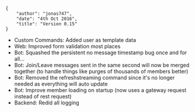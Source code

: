    {
        "author": "jonas747",
        "date": "4th Oct 2016",
        "title": "Version 0.15"
    }

 - Custom Commands: Added user as template data
 - Web: Improved form validation most places
 - Bot: Squashed the persistent no message timestamp bug once and for all...
 - Bot: Join/Leave messages sent in the same second will now be merged together (to handle things like purges of thousands of members better)
 - Bot: Removed the refreshstreaming command since it's no longer needed as everything will auto update
 - Bot: Improve member loading on startup (now uses a gateway request instead of rest request)
 - Backend: Redid all logging